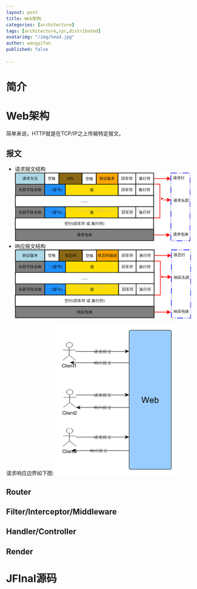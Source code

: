 ```yaml
---
layout: post
title: Web架构
categories: [architecture]
tags: [architecture,rpc,distributed]
avatarimg: "/img/head.jpg"
author: wangyifan
published: false

---
```


# 简介
<!-- TODO 目的与内容 -->
# Web架构
简单来说，HTTP就是在TCP/IP之上传输特定报文。
## 报文
- 请求报文结构
![](/assets/architecture/webframework/01.jpg)
- 响应报文结构
![](/assets/architecture/webframework/02.jpg)

请求响应边界如下图:
![](/assets/architecture/webframework/03.png)

## Router
## Filter/Interceptor/Middleware
## Handler/Controller
## Render
# JFInal源码
